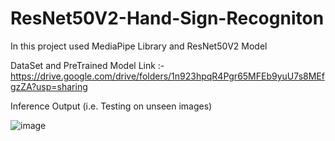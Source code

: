 # ResNet50V2-Hand-Sign-Recogniton

In this project used MediaPipe Library and ResNet50V2 Model

DataSet and PreTrained Model Link :- https://drive.google.com/drive/folders/1n923hpqR4Pgr65MFEb9yuU7s8MEfgzZA?usp=sharing


Inference Output (i.e. Testing on unseen images)

![image](https://user-images.githubusercontent.com/55941465/203651345-c3e6c77a-d72e-4e09-abad-81428e6b4378.png)
